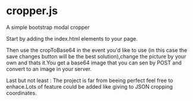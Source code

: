 # cropper.js
A simple bootstrap modal cropper

Start by adding the index.html elements to your page.

Then use the cropToBase64 in the event you'd like to use (in this case the save changes button will be the best solution),change the picture by your own and thats it.You get a base64 image that you can sen by POST and convert to an image in your server.

Last but not least : The project is far from beeing perfect feel free to enhace.Lots of feature could be added like giving to JSON cropping coordinates.
